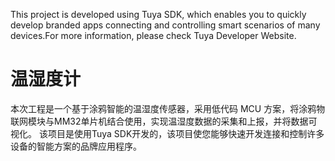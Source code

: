This project is developed using Tuya SDK, which enables you to quickly develop branded apps connecting and controlling smart scenarios of many devices.For more information, please check Tuya Developer Website.
# 温湿度计
本次工程是一个基于涂鸦智能的温湿度传感器，采用低代码 MCU 方案，将涂鸦物联网模块与MM32单片机结合使用，实现温湿度数据的采集和上报，并将数据可视化。
该项目是使用Tuya SDK开发的，该项目使您能够快速开发连接和控制许多设备的智能方案的品牌应用程序。
